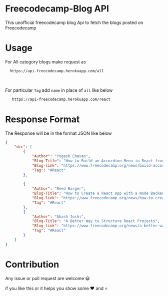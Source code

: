 # Freecodecamp-Blog API
This  unofficial freecodecamp blog Api to fetch the blogs posted on Freecodecamp

# Usage
For All category blogs make request as <br>
 ```bash
   https://api-freecodecamp.herokuapp.com/all
  ```
  <br>
  
For particular `Tag` add `name` in place of `all` like below <br>
```bash
   https://api-freecodecamp.herokuapp.com/react
  ```

# Response Format
The Response will be in the format JSON like below

```json
{
    "dic": [
        {
            "Author": "Yogesh Chavan",
            "Blog-Title": "How to Build an Accordion Menu in React from Scratch – No External Libraries Required",
            "Blog-link": "https://www.freecodecamp.org/news/build-accordion-menu-in-react-without-external-libraries/",
            "Tag": "#React"
        },
        
        {
            "Author": "Reed Barger",
            "Blog-Title": "How to Create a React App with a Node Backend: The Complete Guide",
            "Blog-link": "https://www.freecodecamp.org/news/how-to-create-a-react-app-with-a-node-backend-the-complete-guide/",
            "Tag": "#React"
        },
        {
            "Author": "Akash Joshi",
            "Blog-Title": "A Better Way to Structure React Projects",
            "Blog-link": "https://www.freecodecamp.org/news/a-better-way-to-structure-react-projects/",
            "Tag": "#React"
        }
    ]
}


```

# Contribution 
  Any issue or pull request are welcome :grinning:
  
  if you like this or it helps you show some :heart: and :star: 
  
